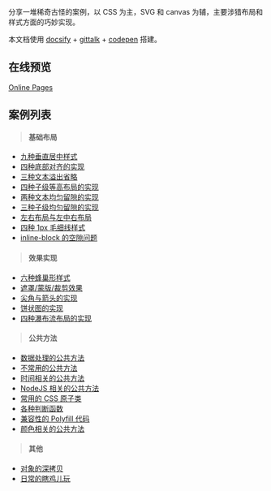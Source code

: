 分享一堆稀奇古怪的案例，以 CSS 为主，SVG 和 canvas 为辅，主要涉猎布局和样式方面的巧妙实现。

本文档使用 [docsify](https://docsify.js.org/#/?id=docsify) + [gittalk](https://github.com/gitalk/gitalk) + [codepen](https://codepen.io/forever-z-133/collections/popular/) 搭建。

## 在线预览

[Online Pages](https://forever-z-133.github.io/demo-preview/)

## 案例列表

> #### 基础布局

* [九种垂直居中样式](https://forever-z-133.github.io/demo-preview/#/./pages/layout/vertical-center.md)
* [四种底部对齐的实现](https://forever-z-133.github.io/demo-preview/#/./pages/layout/child-align-bottom.md)
* [三种文本溢出省略](https://forever-z-133.github.io/demo-preview/#/./pages/layout/text-overflow.md)
* [四种子级等高布局的实现](https://forever-z-133.github.io/demo-preview/#/./pages/layout/child-same-height.md)
* [两种文本均匀留隙的实现](https://forever-z-133.github.io/demo-preview/#/./pages/layout/text-align-justify.md)
* [三种子级均匀留隙的实现](https://forever-z-133.github.io/demo-preview/#/./pages/layout/child-align-justify.md)
* [左右布局与左中右布局](https://forever-z-133.github.io/demo-preview/#/./pages/layout/left-right-layout.md)
* [四种 1px 毛细线样式](https://forever-z-133.github.io/demo-preview/#/./pages/layout/1px-border.md)
* [inline-block 的空隙问题](https://forever-z-133.github.io/demo-preview/#/./pages/layout/inline-block-spacing.md)

> #### 效果实现

* [六种蜂巢形样式](https://forever-z-133.github.io/demo-preview/#/./pages/effect/honeycomb.md)
* [遮罩/蒙版/裁剪效果](https://forever-z-133.github.io/demo-preview/#/./pages/effect/css-mask.md)
* [尖角与箭头的实现](https://forever-z-133.github.io/demo-preview/#/./pages/effect/css-arrow.md)
* [饼状图的实现](https://forever-z-133.github.io/demo-preview/#/./pages/effect/css-pie.md)
* [四种瀑布流布局的实现](https://forever-z-133.github.io/demo-preview/#/./pages/effect/masonry.md)

> #### 公共方法

* [数据处理的公共方法](https://forever-z-133.github.io/demo-preview/#/./pages/function/someFunction.md)
* [不常用的公共方法](https://forever-z-133.github.io/demo-preview/#/./pages/function/otherFunction.md)
* [时间相关的公共方法](https://forever-z-133.github.io/demo-preview/#/./pages/function/dateFunction.md)
* [NodeJS 相关的公共方法](https://forever-z-133.github.io/demo-preview/#/./pagesfunction//nodeFunction.md)
* [常用的 CSS 原子类](https://forever-z-133.github.io/demo-preview/#/./pages/function/someCSS.md)
* [各种判断函数](https://forever-z-133.github.io/demo-preview/#/./pages/function/someRegExp.md)
* [兼容性的 Polyfill 代码](https://forever-z-133.github.io/demo-preview/#/./pages/function/polyfillFunction.md)
* [颜色相关的公共方法](https://forever-z-133.github.io/demo-preview/#/./pages/function/colorFunction.md)

> #### 其他

* [对象的深拷贝](https://forever-z-133.github.io/demo-preview/#/./pages/others/deep-clone.md)
* [日常的瞎鸡儿玩](https://forever-z-133.github.io/demo-preview/#/./pages/others/others.md)